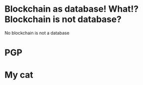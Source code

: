 # Blockchain as database! What!? Blockchain is not database?

No blockchain is not a database


# PGP


# My cat



